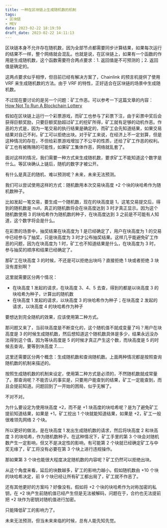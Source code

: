 ```yaml
---
title: 一种在区块链上生成随机数的机制
tags: 
- 区块链
- MEV
date: 2023-02-22 18:19:59
draft_date: 2023-02-22 14:11:13
---
```



区块链本身不允许存在随机数，因为全部节点都需要同步计算结果，如果每次运行的结果不一样，整个网络就会混乱。也就是说，在区块链上，如果有一个函数的作用是生成随机数，这个函数需要符合两点要求：1. 返回值是不可预测的；2. 返回值是确定的。

这两点要求似乎相悖，但目前已经有解决方案了，Chainlink 的预言机提供了使用 VRF 来生成随机数的方法。由于 VRF 的特性，正好适合在区块链的场景中生成随机数。

不过现在要讨论的是另一个问题：矿工作恶。可以参考一下这篇文章的内容：[How Not To Run A Blockchain Lottery](https://hackingdistributed.com/2017/12/24/how-not-to-run-a-blockchain-lottery/)

假如在区块链上运行一个彩票游戏，而矿工也参与了彩票下注，由于彩票中奖后会获得巨额奖励，只要巨额奖励超过矿工的挖矿所得，矿工就有足够的动机作恶。作恶的方式是，因为一笔交易的执行结果是确定的，而矿工会先知道结果，如果交易结果对自己不利，矿工可以拒绝出块。对于矿工来说，在经济上不一定划算，但是这种情况的存在，不但给彩票游戏增加了不公平的性质，还给了矿工作恶的权利。矿工也有被贿赂的可能性，如果矿工集体作恶，网络就乱套了。

面对这样的情况，我们需要一种方式来生成随机数，要求矿工不能知道这个数字是什么。等区块确认上链后，随机的数字才被公开。

有什么是真正的随机、难以预测呢？未来，未来无法预测。

我们可以尝试使用这样的方式：随机数用本次交易块高度 +2 个块的块哈希作为随机数种子。

比如发起一笔交易，要生成一个随机数，现在的块高度是 1，这笔交易提交后，得到的随机数是 null，真正的随机数将会在块高度达到 3 时才真正显示。因为这个随机数使用 3 的块哈希作为随机数的种子，在块高度达到 3 之前是不可能有人知道，这个数字将会是什么。

在彩票的场景中，抽奖结果在块高度为 1 是已经确定了，用户在块高度为 1 的交易中已经参与了抽奖，只是块高度为 3 时才公布抽奖结果。这样几乎能避免矿工作恶的问题，因为在块高度为 1 时，矿工也不知道结果是什么，在块高度为 3 时，参与抽奖的顺序和结果已经确定了。

那矿工在块高度 3 的时候，不还是可以拒绝出块吗？直接拒绝 1 块或者拒绝 3 块没有差别啊？

这里就需要区分两个情况：

- 在块高度 1 发起的请求，在块高度 3、4、5 去查，得到的都是以块高度 3 的块哈希为种子，计算出的随机数
- 在块高度 1 发起的请求，以块高度 3 的块哈希作为种子；在块高度 2 发起的请求，以块高度 4 的块哈希作为种子

要想达到完全随机的效果，应该使用第二种方式。

那问题又来了，当前块高度是不断变化的，这个随机值不就成变量了吗？用户在块高度是 3 的时候生成随机数，然后想知道这个随机数具体是多少，结果永远没办法得到这个值，因为等块高度是 5 的时候才真正产生这个数，而块高度是 5 的时候去查询，要等到块高度 7……

这里还需要区分两个概念：生成随机数和查询随机数。上面两种情况都是按照查询随机数的机制来描述的。

按照生成随机数的机制来设定，使用第二种方式是必须的，不然随机数就成常量了。那查询呢？不能否认的事实是，只要用户能查到的结果，矿工一定能查到，而且会提前知道。问题回到了一开始的困局，似乎无解了。

不对不对。

为什么要设定为使用块高度 +2，而不是 +1 块高度的块哈希呢？是为了避免矿工提前知道结果，如果是 +1，矿工挖出 1 个块就能知道结果，如果是 +2，矿工一般很难领先网络 2 个块。

所以更好的做法，是在块高度 1 发出生成随机数的请求，然后将块高度 2 和块高度 3 的块哈希，作为随机数种子。在这种情况下，矿工手里的第 3 个块会对随机数产生一定影响，但又不是决定性的影响，有可能第 2 个块就已经确定矿工与中奖无缘了，矿工将没有必要在第 3 个块上进行违规操作。

那如果第 3 个块也能很大程度决定随机数的内容呢？矿工仍然可以拒绝出块。

从这个角度来看，延后的块数越多，矿工的影响力越小。假如随机数由 +10 个块的块哈希决定，前 9 个块已经让所有矿工都出局了，矿工就不作恶了。

还有其他更好的方案吗？好像没有。假如将 +2 个块的块哈希作为对称加密的私钥，在 +2 块产生前随机值已经产生但是无法被解码，问题在于，合约也无法提前把 +2 块作为密钥对随机值进行加密。

只能降低矿工的影响力了。

未来无法预测，但当未来来临的时候，总有人能先知先觉。
